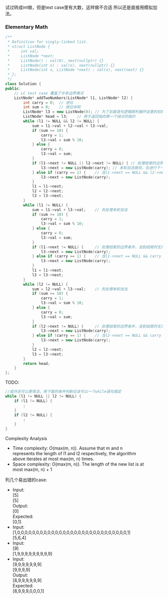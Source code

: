 试过转成int做，但是test case里有大数，这样做不合适
所以还是直接用模拟加法。

### Elementary Math
```c++
/**
 * Definition for singly-linked list.
 * struct ListNode {
 *     int val;
 *     ListNode *next;
 *     ListNode() : val(0), next(nullptr) {}
 *     ListNode(int x) : val(x), next(nullptr) {}
 *     ListNode(int x, ListNode *next) : val(x), next(next) {}
 * };
 */
class Solution {
public:
    // LC test case 覆盖了许多边界情况
    ListNode* addTwoNumbers(ListNode* l1, ListNode* l2) {
        int carry = 0;  // 进位
        int sum = 0;    // 按位存和
        ListNode* l3 = new ListNode(0); // 为了后面语句逻辑顺利循环这里的初始化val为0是必要的
        ListNode* head = l3;    // 用于返回指向第一个结点的指针
        while (l1 != NULL && l2 != NULL) {
            sum = l1->val + l2->val + l3->val;
            if (sum >= 10) {
                carry = 1;
                l3->val = sum % 10;
            } else {
                carry = 0;
                l3->val = sum;
            }
            if (l1->next != NULL || l2->next != NULL) { // 处理结尾的边界条件，没到结尾时无论进位为1还是0都要接着new结点链接上
                l3->next = new ListNode(carry); // 本轮加法做完，在进行下一轮之前，要在l3对应的链表上利用carry new一个新结点
            } else if (carry == 1) {    // 当l1->next == NULL && l2->next == NULL && carry == 1时仍要new一个node
                l3->next = new ListNode(carry);
            }
            l1 = l1->next;
            l2 = l2->next;
            l3 = l3->next;
        }
        while (l1 != NULL) {
            sum = l1->val + l3->val;    // 先处理本轮加法
            if (sum >= 10) {
                carry = 1;
                l3->val = sum % 10;
            } else {
                carry = 0;
                l3->val = sum;
            }
            if (l1->next != NULL) {     // 处理结尾的边界条件，没到结尾时无论进位为1还是0都要接着new结点链接上
                l3->next = new ListNode(carry);
            } else if (carry == 1) {    // 当l1->next == NULL && carry == 1时仍要new一个node
                l3->next = new ListNode(carry);
            }
            l1 = l1->next;
            l3 = l3->next;
        }
        while (l2 != NULL) {
            sum = l2->val + l3->val;    // 先处理本轮加法
            if (sum >= 10) {
                carry = 1;
                l3->val = sum % 10;
            } else {
                carry = 0;
                l3->val = sum;
            }
            if (l2->next != NULL) {     // 处理结尾的边界条件，没到结尾时无论进位为1还是0都要接着new结点链接上
                l3->next = new ListNode(carry);
            } else if (carry == 1) {    // 当l2->next == NULL && carry == 1时仍要new一个node
                l3->next = new ListNode(carry);
            }
            l2 = l2->next;
            l3 = l3->next;
        }
        return head;
    }
};
```

TODO:
```c++
//或许还可以更简洁，用下面的条件判断应该可以一个while语句搞定
while (l1 != NULL || l2 != NULL) {
    if (l1 != NULL) {
        ;
    }
    if (l2 != NULL) {
        ;
    }
}
```


Complexity Analysis
- Time complexity: O(max(m, n)). Assume that m and n  
  represents the length of l1 and l2 respectively, the algorithm  
  above iterates at most max(m, n) times.
- Space complexity: O(max(m, n)). The length of the new list is at  
  most max(m, n) + 1

列几个易出错的case:
- Input:  
  [5]  
  [5]  
  Output:  
  [0]  
  Expected:  
  [0,1]
- Input:  
  [1,0,0,0,0,0,0,0,0,0,0,0,0,0,0,0,0,0,0,0,0,0,0,0,0,0,0,0,0,0,1]  
  [5,6,4]
- Input:  
  [9]  
  [1,9,9,9,9,9,9,9,9,9]
- Input:  
  [9,9,9,9,9,9,9]  
  [9,9,9,9]  
  Output:  
  [8,9,9,9,9,9,9]  
  Expected:  
  [8,9,9,9,0,0,0,1]  